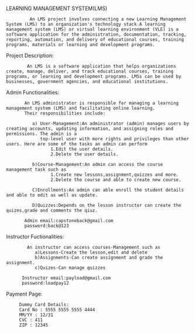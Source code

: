 LEARNING MANAGEMENT SYSTEM(LMS)

             An LMS project involves connecting a new Learning Management System (LMS) to an organization's technology stack.A learning management system (LMS) or virtual learning environment (VLE) is a software application for the administration, documentation, tracking, reporting, automation, and delivery of educational courses, training programs, materials or learning and development programs.

Project Description:

            An LMS is a software application that helps organizations create, manage, deliver, and track educational courses, training programs, or learning and development programs. LMSs can be used by businesses, government agencies, and educational institutions.


Admin Functionalities:

           An LMS administrator is responsible for managing a learning management system (LMS) and facilitating online learning.
           Their responsibilities include:

              a) User-Management:An administrator (admin) manages users by creating accounts, updating information, and assigning roles and permissions. The admin is a 
                 top-level user with more rights and privileges than other users. Here are some of the tasks an admin can perform
                     1.Edit the user details.
                     2.Delete the user details.

              b)Course-Management:An admin can access the course management task such as
                     1.Create new lessons,assignment,quizzes and more.
                     2.Delete the course and able to create new course.

              C)Enrollments:An admin can able enroll the student details and able to edit as well as update.

              D)Quizzes:Depends on the lesson instructor can create the quizes,grade and comments the qiuz.
              
           Admin email:capstoneback@gmail.com
           password:back@123

Instructor Fuctionalities:

            An instructor can access courses-Management such as
               a)Lessons-Create the lesson,edit and delete
               b)Assignments-Can create assignment and grade the assignment.
               c)Quizes-Can manage quizzes

          Instructor email:payload@gmail.com
          password:loadpay12
          
  Payment Page:

         Dummy Card Details:
         Card No : 5555 5555 5555 4444
         MM/YY : 12/31
         CVC : 411
         ZIP : 12345 
          
          
        
